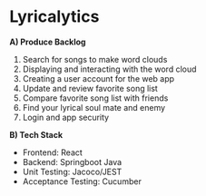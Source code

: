 # Lyricalytics

**A) Produce Backlog**
1. Search for songs to make word clouds
2. Displaying and interacting with the word cloud
3. Creating a user account for the web app
4. Update and review favorite song list
5. Compare favorite song list with friends
6. Find your lyrical soul mate and enemy
7. Login and app security

**B) Tech Stack**
- Frontend: React
- Backend: Springboot Java
- Unit Testing: Jacoco/JEST
- Acceptance Testing: Cucumber
